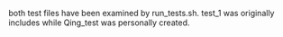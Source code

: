 both test files have been examined by run_tests.sh. test_1 was originally includes while Qing_test was personally created. 
